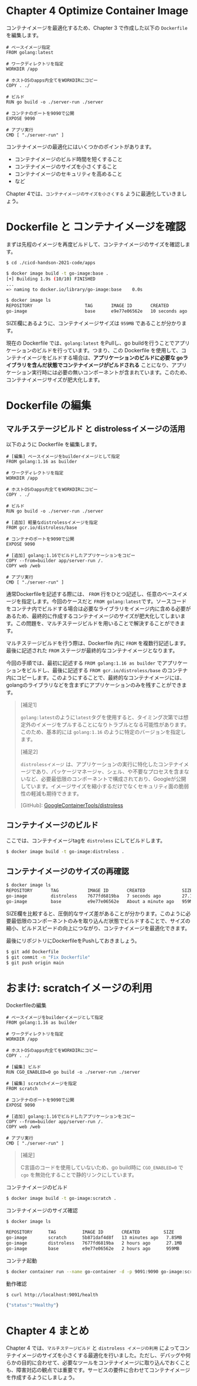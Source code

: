 # Chapter 4 Optimize Container Image

コンテナイメージを最適化するため、Chapter 3 で作成した以下の `Dockerfile` を編集します。

```text:./apps/Dockerfile
# ベースイメージ指定
FROM golang:latest

# ワークディレクトリを指定
WORKDIR /app

# ホストOSのapps内全てをWORKDIRにコピー
COPY . ./

# ビルド
RUN go build -o ./server-run ./server

# コンテナのポートを9090で公開
EXPOSE 9090

# アプリ実行
CMD [ "./server-run" ]
```

コンテナイメージの最適化にはいくつかのポイントがあります。

* コンテナイメージのビルド時間を短くすること
* コンテナイメージのサイズを小さくすること
* コンテナイメージのセキュリティを高めること
* など

Chapter 4では、`コンテナイメージのサイズを小さくする` ように最適化していきましょう。

# Dockerfile と コンテナイメージを確認

まずは先程のイメージを再度ビルドして、コンテナイメージのサイズを確認します。

```bash
$ cd ./cicd-handson-2021-code/apps

$ docker image build -t go-image:base .
[+] Building 1.9s (10/10) FINISHED
...
=> naming to docker.io/library/go-image:base    0.0s

$ docker image ls
REPOSITORY                    TAG       IMAGE ID       CREATED          SIZE
go-image                      base      e9e77e06562e   10 seconds ago   959MB
```

SIZE欄にあるように、コンテナイメージサイズは `959MB` であることが分かります。

現在の Dockerfile では、`golang:latest` をPullし、go buildを行うことでアプリケーションのビルドを行っています。つまり、この Dockerfile を使用して、コンテナイメージをビルドする場合は、**アプリケーションのビルドに必要な goライブラリを含んだ状態でコンテナイメージがビルドされる** ことになり、アプリケーション実行時には必要の無いコンポーネントが含まれています。このため、コンテナイメージサイズが肥大化します。

# Dockerfile の編集
## マルチステージビルド と distrolessイメージの活用
以下のように Dockerfile を編集します。

```text:./apps/Dockerfile
# [編集] ベースイメージをbuilderイメージとして指定
FROM golang:1.16 as builder

# ワークディレクトリを指定
WORKDIR /app

# ホストOSのapps内全てをWORKDIRにコピー
COPY . ./

# ビルド
RUN go build -o ./server-run ./server

# [追加] 軽量なdistrolessイメージを指定
FROM gcr.io/distroless/base

# コンテナのポートを9090で公開
EXPOSE 9090

# [追加] golang:1.16でビルドしたアプリケーションをコピー
COPY --from=builder app/server-run /.
COPY web /web

# アプリ実行
CMD [ "./server-run" ]
```

通常Dockerfileを記述する際には、 `FROM` 行をひとつ記述し、任意のベースイメージを指定します。今回のケースだと `FROM golang:latest`です。ソースコードをコンテナ内でビルドする場合は必要なライブラリをイメージ内に含める必要があるため、最終的に作成するコンテナイメージのサイズが肥大化してしまいます。この問題を、マルチステージビルドを用いることで解決することができます。

マルチステージビルドを行う際は、Dockerfile 内に `FROM` を複数行記述します。最後に記述された `FROM` ステージが最終的なコンテナイメージとなります。

今回の手順では、最初に記述する `FROM golang:1.16 as builder` でアプリケーションをビルドし、最後に記述する `FROM gcr.io/distroless/base` のコンテナ内にコピーします。このようにすることで、最終的なコンテナイメージには、golangのライブラリなどを含まずにアプリケーションのみを残すことができます。

>[補足1]
>
>`golang:latest`のように`latest`タグを使用すると、タイミング次第では想定外のイメージをプルすることになりトラブルとなる可能性があります。このため、基本的には `golang:1.16` のように特定のバージョンを指定します。
>
>[補足2]
>
>`distrolessイメージ` は、アプリケーションの実行に特化したコンテナイメージであり、パッケージマネージャ、シェル、や不要なプロセスを含まないなど、必要最低限のコンポーネントで構成されており、Googleが公開しています。イメージサイズを縮小するだけでなくセキュリティ面の脆弱性の軽減も期待できます。
>
>\[GitHub\]: [GoogleContainerTools/distroless](https://github.com/GoogleContainerTools/distroless)
>

## コンテナイメージのビルド
ここでは、コンテナイメージtagを `distroless` にしてビルドします。

```bash
$ docker image build -t go-image:distroless .
```

## コンテナイメージのサイズの再確認

```bash
$ docker image ls
REPOSITORY       TAG           IMAGE ID       CREATED              SIZE
go-image         distroless    7677fd6819ba   7 seconds ago        27.1MB
go-image         base          e9e77e06562e   About a minute ago   959MB
```

SIZE欄を比較すると、圧倒的なサイズ差があることが分かります。このように必要最低限のコンポーネントのみを取り込んだ状態でビルドすることで、サイズの縮小、ビルドスピードの向上につながり、コンテナイメージを最適化できます。

最後にリポジトリにDockerfileをPushしておきましょう。

```bash
$ git add Dockerfile
$ git commit -m "Fix Dockerfile"
$ git push origin main
```

# おまけ: scratchイメージの利用
Dockerfileの編集
```text:./apps/Dockerfile
# ベースイメージをbuilderイメージとして指定
FROM golang:1.16 as builder

# ワークディレクトリを指定
WORKDIR /app

# ホストOSのapps内全てをWORKDIRにコピー
COPY . ./

# [編集] ビルド
RUN CGO_ENABLED=0 go build -o ./server-run ./server

# [編集] scratchイメージを指定
FROM scratch

# コンテナのポートを9090で公開
EXPOSE 9090

# [追加] golang:1.16でビルドしたアプリケーションをコピー
COPY --from=builder app/server-run /.
COPY web /web

# アプリ実行
CMD [ "./server-run" ]
```

>[補足]
>
>C言語のコードを使用していないため、go build時に `CGO_ENABLED=0` で `cgo` を無効化することで静的リンクにしています。

コンテナイメージのビルド
```bash
$ docker image build -t go-image:scratch .
```

コンテナイメージのサイズ確認
```bash
$ docker image ls

REPOSITORY      TAG          IMAGE ID       CREATED         SIZE
go-image        scratch      5b871daf4d8f   13 minutes ago   7.85MB
go-image        distroless   7677fd6819ba   2 hours ago      27.1MB
go-image        base         e9e77e06562e   2 hours ago      959MB
```

コンテナ起動
```bash
$ docker container run --name go-container -d -p 9091:9090 go-image:scratch
```

動作確認
```bash
$ curl http://localhost:9091/health

{"status":"Healthy"}
```

# Chapter 4 まとめ
Chapter 4 では、`マルチステージビルド` と `distroless イメージの利用` によってコンテナイメージのサイズを小さくする最適化を行いました。ただし、デバッグや何らかの目的に合わせて、必要なツールをコンテナイメージに取り込んでおくことも、障害対応の観点では重要です。サービスの要件に合わせてコンテナイメージを作成するようにしましょう。
